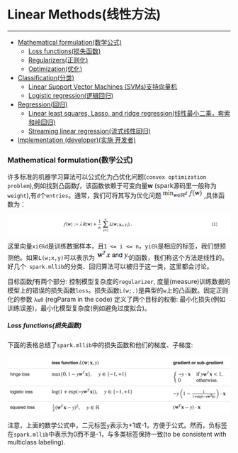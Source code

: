# Linear Methods(线性方法)
---
- <a href="#mathematical-formulation">Mathematical formulation(数学公式)</a>
    - <a href="#loss-functions">Loss functions(损失函数)</a>
    - <a href="#regularizers">Regularizers(正则化)</a>
    - <a href="#optimization">Optimization(优化)</a>
- <a href="#classification">Classification(分类)</a>
    - <a href="#svm">Linear Support Vector Machines (SVMs)支持向量机</a>
    - <a href="#logistic-regression">Logistic regression(逻辑回归)</a>
- <a href="#regression">Regression(回归)</a>
    - <a href="#linear-least-squares_lasso_ridge-regression">Linear least squares, Lasso, and ridge regression(线性最小二乘，套索和岭回归)</a>
    - <a href="#streaming-linear-regression">Streaming linear regression(流式线性回归)</a>
- <a href="#implementation-developer">Implementation (developer)(实施 开发者)</a>

### <a id="mathematical-formulation">Mathematical formulation(数学公式)</a>
许多标准的机器学习算法可以公式化为凸优化问题(`convex optimization problem`),例如找到凸函数*f*，该函数依赖于可变向量**w** (spark源码里一般称为`weight`),有`d`个`entries`。通常，我们可将其写为优化问题
![](imgs/linear-methods/optimization-problem.jpg) ,具体函数为：
<div  align="center"><img src="imgs/linear-methods/objective-function.jpg" alt="objective-function.jpg" align="center" /></div>

这里向量`xi∈ℝd`是训练数据样本，且`1 <= i <= n`，`yi∈ℝ`是相应的标签，我们想预测他。如果`L(w;x,y)`可以表示为
![](imgs/linear-methods/linear-condition.jpg)的函数，我们称这个方法是线性的。好几个` spark.mllib`的分类、回归算法可以被归于这一类，这里都会讨论。

目标函数*f*有两个部分: 控制模型复杂度的`regularizer`, 度量(measure)训练数据的模型上的错误的损失函数`loss`。损失函数`L(w;.)`是典型的`w`上的凸函数。固定正则化的参数 `λ≥0` (regParam in the code) 定义了两个目标的权衡: 最小化损失(例如训练误差)，最小化模型复杂度(例如避免过度拟合)。

##### <a id="loss-functions">Loss functions(损失函数)</a>
下面的表格总结了`spark.mllib`中的损失函数和他们的梯度、子梯度:
<div  align="center"><img src="imgs/linear-methods/loss-functions-and-gradients.jpg" alt="loss-functions-and-gradients.jpg" align="center" /></div>

注意，上面的数学公式中，二元标签`y`表示为+1或-1，方便于公式。然而，负标签在`spark.mllib`中表示为0而不是-1，与多类标签保持一致(to be consistent with multiclass labeling).









